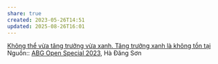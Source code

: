 ```yaml
---
share: true
created: 2023-05-26T14:51
updated: 2025-08-26T16:01
---
```

[Không thể vừa tăng trưởng vừa xanh. Tăng trưởng xanh là không tồn tại](./Kh%C3%B4ng%20th%E1%BB%83%20v%E1%BB%ABa%20t%C4%83ng%20tr%C6%B0%E1%BB%9Fng%20v%E1%BB%ABa%20xanh.%20T%C4%83ng%20tr%C6%B0%E1%BB%9Fng%20xanh%20l%C3%A0%20kh%C3%B4ng%20t%E1%BB%93n%20t%E1%BA%A1i.md)
Nguồn:: [ABG Open Special 2023](ABG%20Open%20Special%202023.md), Hà Đăng Sơn
